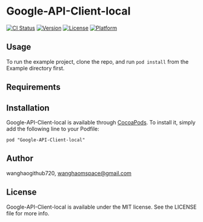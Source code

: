 # Google-API-Client-local

[![CI Status](http://img.shields.io/travis/wanghaogithub720/Google-API-Client-local.svg?style=flat)](https://travis-ci.org/wanghaogithub720/Google-API-Client-local)
[![Version](https://img.shields.io/cocoapods/v/Google-API-Client-local.svg?style=flat)](http://cocoadocs.org/docsets/Google-API-Client-local)
[![License](https://img.shields.io/cocoapods/l/Google-API-Client-local.svg?style=flat)](http://cocoadocs.org/docsets/Google-API-Client-local)
[![Platform](https://img.shields.io/cocoapods/p/Google-API-Client-local.svg?style=flat)](http://cocoadocs.org/docsets/Google-API-Client-local)

## Usage

To run the example project, clone the repo, and run `pod install` from the Example directory first.

## Requirements

## Installation

Google-API-Client-local is available through [CocoaPods](http://cocoapods.org). To install
it, simply add the following line to your Podfile:

    pod "Google-API-Client-local"

## Author

wanghaogithub720, wanghaomspace@gmail.com

## License

Google-API-Client-local is available under the MIT license. See the LICENSE file for more info.

